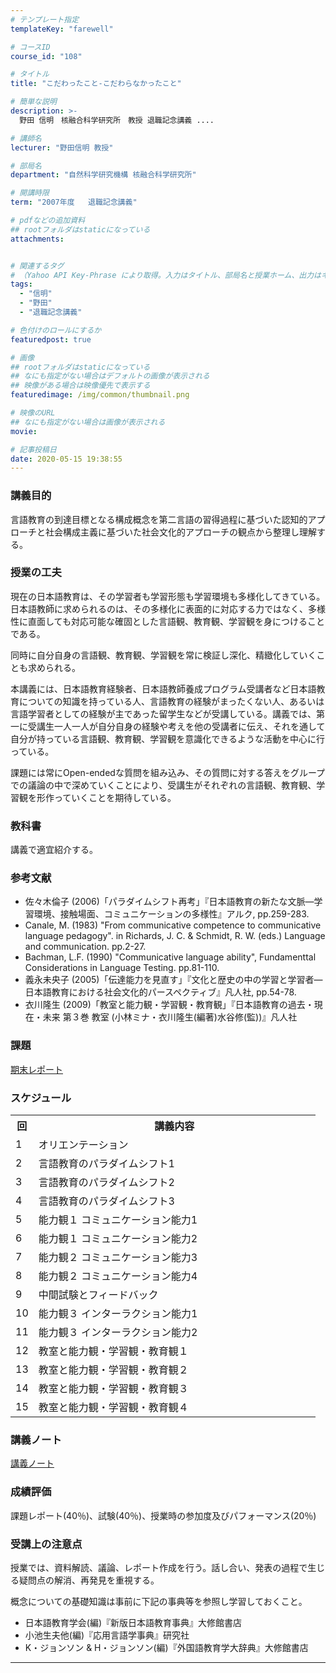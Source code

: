 ```yaml
---
# テンプレート指定
templateKey: "farewell"

# コースID
course_id: "108"

# タイトル
title: "こだわったこと-こだわらなかったこと"

# 簡単な説明
description: >-
  野田 信明　核融合科学研究所　教授 退職記念講義 ....

# 講師名
lecturer: "野田信明 教授"

# 部局名
department: "自然科学研究機構 核融合科学研究所"

# 開講時限
term: "2007年度	退職記念講義"

# pdfなどの追加資料
## rootフォルダはstaticになっている
attachments:


# 関連するタグ
# （Yahoo API Key-Phrase により取得。入力はタイトル、部局名と授業ホーム、出力はキーフレーズ（tags））
tags:
  - "信明"
  - "野田"
  - "退職記念講義"

# 色付けのロールにするか
featuredpost: true

# 画像
## rootフォルダはstaticになっている
## なにも指定がない場合はデフォルトの画像が表示される
## 映像がある場合は映像優先で表示する
featuredimage: /img/common/thumbnail.png

# 映像のURL
## なにも指定がない場合は画像が表示される
movie: 

# 記事投稿日
date: 2020-05-15 19:38:55
---
```


### 講義目的

言語教育の到達目標となる構成概念を第二言語の習得過程に基づいた認知的アプローチと社会構成主義に基づいた社会文化的アプローチの観点から整理し理解する。


### 授業の工夫

現在の日本語教育は、その学習者も学習形態も学習環境も多様化してきている。日本語教師に求められるのは、その多様化に表面的に対応する力ではなく、多様性に直面しても対応可能な確固とした言語観、教育観、学習観を身につけることである。

同時に自分自身の言語観、教育観、学習観を常に検証し深化、精緻化していくことも求められる。

本講義には、日本語教育経験者、日本語教師養成プログラム受講者など日本語教育についての知識を持っている人、言語教育の経験がまったくない人、あるいは言語学習者としての経験が主であった留学生などが受講している。講義では、第一に受講生一人一人が自分自身の経験や考えを他の受講者に伝え、それを通して自分が持っている言語観、教育観、学習観を意識化できるような活動を中心に行っている。

課題には常にOpen-endedな質問を組み込み、その質問に対する答えをグループでの議論の中で深めていくことにより、受講生がそれぞれの言語観、教育観、学習観を形作っていくことを期待している。





### 教科書

講義で適宜紹介する。 

### 参考文献

  * 佐々木倫子 (2006)「パラダイムシフト再考」『日本語教育の新たな文脈—学習環境、接触場面、コミュニケーションの多様性』アルク, pp.259-283.
  * Canale, M. (1983) "From communicative competence to communicative language pedagogy". in Richards, J. C. & Schmidt, R. W. (eds.) Language and communication. pp.2-27.
  * Bachman, L.F. (1990) "Communicative language ability", Fundamenttal Considerations in Language Testing. pp.81-110.
  * 義永未央子 (2005)「伝達能力を見直す」『文化と歴史の中の学習と学習者—日本語教育における社会文化的パースペクティブ』凡人社, pp.54-78.
  * 衣川隆生 (2009)「教室と能力観・学習観・教育観」『日本語教育の過去・現在・未来 第３巻 教室 (小林ミナ・衣川隆生(編著)水谷修(監))』凡人社

### 課題

[期末レポート](https://ocw.nagoya-u.jp/files/110/assignment_kinugawa2010.pdf) 


<h3>スケジュール</h3>
<table class="basic" width="455">
<tr>
<th width="20" class="center">回</th>
<th width="435" class="center">講義内容</th>
</tr>
<tr>
<td width="20" class="center">1</td>
<td width="435">オリエンテーション</td>
</tr>
<tr>
<td width="20" class="center">2</td>
<td width="435">言語教育のパラダイムシフト1</td>
</tr>
<tr>
<td width="20" class="center">3</td>
<td width="435">言語教育のパラダイムシフト2</td>
</tr>
<tr>
<td width="20" class="center">4</td>
<td width="435">言語教育のパラダイムシフト3</td>
</tr>
<tr>
<td width="20" class="center">5</td>
<td width="435">能力観１ コミュニケーション能力1</td>
</tr>
<tr>
<td width="20" class="center">6</td>
<td width="435">能力観１ コミュニケーション能力2</td>
</tr>
<tr>
<td width="20" class="center">7</td>
<td width="435">能力観２ コミュニケーション能力3</td>
</tr>
<tr>
<td width="20" class="center">8</td>
<td width="435">能力観２ コミュニケーション能力4</td>
</tr>
<tr>
<td width="20" class="center">9</td>
<td width="435">中間試験とフィードバック</td>
</tr>
<tr>
<td width="20" class="center">10</td>
<td width="435">能力観３ インターラクション能力1</td>
</tr>
<tr>
<td width="20" class="center">11</td>
<td width="435">能力観３ インターラクション能力2</td>
</tr>
<tr>
<td width="20" class="center">12</td>
<td width="435">教室と能力観・学習観・教育観１</td>
</tr>
<tr>
<td width="20" class="center">13</td>
<td width="435">教室と能力観・学習観・教育観２</td>
</tr>
<tr>
<td width="20" class="center">14</td>
<td width="435">教室と能力観・学習観・教育観３</td>
</tr>
<tr>
<td width="20" class="center">15</td>
<td width="435">教室と能力観・学習観・教育観４</td>
</tr>
</table>


### 講義ノート

[講義ノート](https://ocw.nagoya-u.jp/files/108/notes_kinugawa2010.pdf) 





### 成績評価

課題レポート(40％)、試験(40％)、授業時の参加度及びパフォーマンス(20％) 

### 受講上の注意点

授業では、資料解読、議論、レポート作成を行う。話し合い、発表の過程で生じる疑問点の解消、再発見を重視する。 

概念についての基礎知識は事前に下記の事典等を参照し学習しておくこと。 

  * 日本語教育学会(編)『新版日本語教育事典』大修館書店
  * 小池生夫他(編)『応用言語学事典』研究社
  * K・ジョンソン & H・ジョンソン(編)『外国語教育学大辞典』大修館書店





-----